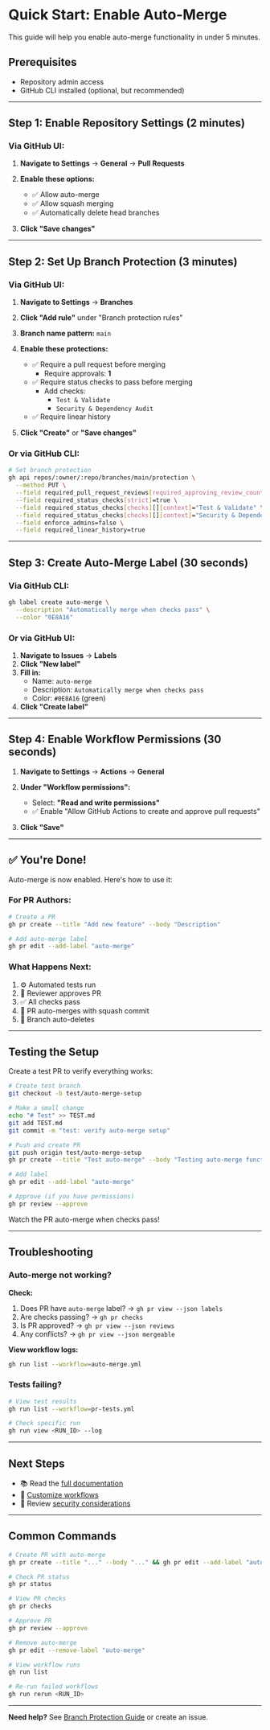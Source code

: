 # Quick Start: Enable Auto-Merge

This guide will help you enable auto-merge functionality in under 5 minutes.

## Prerequisites

- Repository admin access
- GitHub CLI installed (optional, but recommended)

---

## Step 1: Enable Repository Settings (2 minutes)

### Via GitHub UI:

1. **Navigate to Settings** → **General** → **Pull Requests**

2. **Enable these options:**
   - ✅ Allow auto-merge
   - ✅ Allow squash merging
   - ✅ Automatically delete head branches

3. **Click "Save changes"**

---

## Step 2: Set Up Branch Protection (3 minutes)

### Via GitHub UI:

1. **Navigate to Settings** → **Branches**

2. **Click "Add rule"** under "Branch protection rules"

3. **Branch name pattern:** `main`

4. **Enable these protections:**
   - ✅ Require a pull request before merging
     - Require approvals: **1**
   - ✅ Require status checks to pass before merging
     - Add checks:
       - `Test & Validate`
       - `Security & Dependency Audit`
   - ✅ Require linear history

5. **Click "Create"** or **"Save changes"**

### Or via GitHub CLI:

```bash
# Set branch protection
gh api repos/:owner/:repo/branches/main/protection \
  --method PUT \
  --field required_pull_request_reviews[required_approving_review_count]=1 \
  --field required_status_checks[strict]=true \
  --field required_status_checks[checks][][context]="Test & Validate" \
  --field required_status_checks[checks][][context]="Security & Dependency Audit" \
  --field enforce_admins=false \
  --field required_linear_history=true
```

---

## Step 3: Create Auto-Merge Label (30 seconds)

### Via GitHub CLI:

```bash
gh label create auto-merge \
  --description "Automatically merge when checks pass" \
  --color "0E8A16"
```

### Or via GitHub UI:

1. **Navigate to Issues** → **Labels**
2. **Click "New label"**
3. **Fill in:**
   - Name: `auto-merge`
   - Description: `Automatically merge when checks pass`
   - Color: `#0E8A16` (green)
4. **Click "Create label"**

---

## Step 4: Enable Workflow Permissions (30 seconds)

1. **Navigate to Settings** → **Actions** → **General**

2. **Under "Workflow permissions":**
   - Select: **"Read and write permissions"**
   - ✅ Enable "Allow GitHub Actions to create and approve pull requests"

3. **Click "Save"**

---

## ✅ You're Done!

Auto-merge is now enabled. Here's how to use it:

### For PR Authors:

```bash
# Create a PR
gh pr create --title "Add new feature" --body "Description"

# Add auto-merge label
gh pr edit --add-label "auto-merge"
```

### What Happens Next:

1. ⚙️ Automated tests run
2. 👀 Reviewer approves PR
3. ✅ All checks pass
4. 🚀 PR auto-merges with squash commit
5. 🧹 Branch auto-deletes

---

## Testing the Setup

Create a test PR to verify everything works:

```bash
# Create test branch
git checkout -b test/auto-merge-setup

# Make a small change
echo "# Test" >> TEST.md
git add TEST.md
git commit -m "test: verify auto-merge setup"

# Push and create PR
git push origin test/auto-merge-setup
gh pr create --title "Test auto-merge" --body "Testing auto-merge functionality"

# Add label
gh pr edit --add-label "auto-merge"

# Approve (if you have permissions)
gh pr review --approve
```

Watch the PR auto-merge when checks pass!

---

## Troubleshooting

### Auto-merge not working?

**Check:**
1. Does PR have `auto-merge` label? → `gh pr view --json labels`
2. Are checks passing? → `gh pr checks`
3. Is PR approved? → `gh pr view --json reviews`
4. Any conflicts? → `gh pr view --json mergeable`

**View workflow logs:**
```bash
gh run list --workflow=auto-merge.yml
```

### Tests failing?

```bash
# View test results
gh run list --workflow=pr-tests.yml

# Check specific run
gh run view <RUN_ID> --log
```

---

## Next Steps

- 📚 Read the [full documentation](../docs/BRANCH_PROTECTION.md)
- 🔧 [Customize workflows](.github/workflows/README.md)
- 🔐 Review [security considerations](../docs/BRANCH_PROTECTION.md#security-considerations)

---

## Common Commands

```bash
# Create PR with auto-merge
gh pr create --title "..." --body "..." && gh pr edit --add-label "auto-merge"

# Check PR status
gh pr status

# View PR checks
gh pr checks

# Approve PR
gh pr review --approve

# Remove auto-merge
gh pr edit --remove-label "auto-merge"

# View workflow runs
gh run list

# Re-run failed workflows
gh run rerun <RUN_ID>
```

---

**Need help?** See [Branch Protection Guide](../docs/BRANCH_PROTECTION.md) or create an issue.
